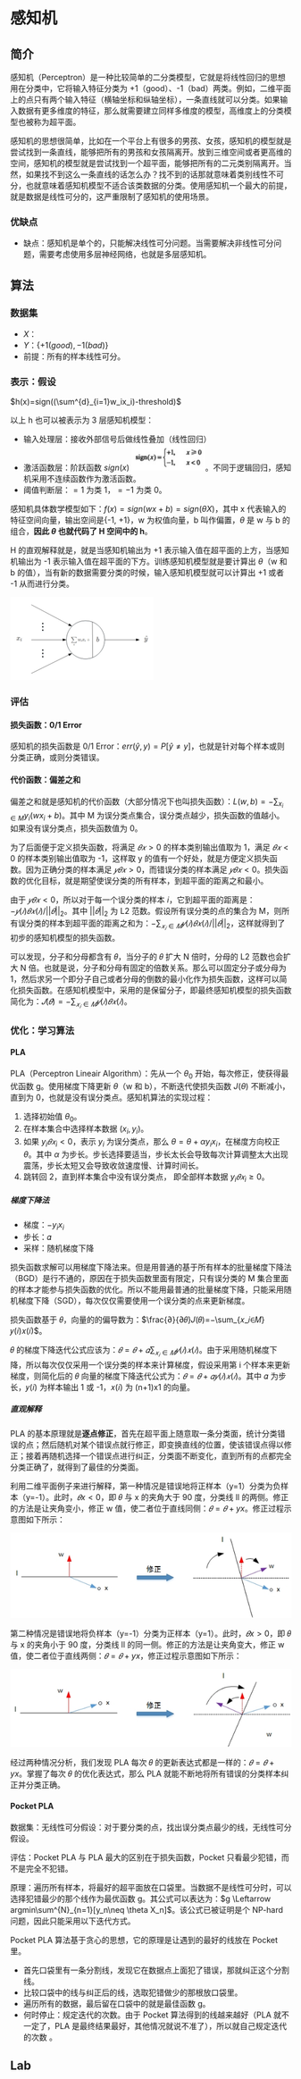 # 感知机

## 简介

感知机（Perceptron）是一种比较简单的二分类模型，它就是将线性回归的思想用在分类中，它将输入特征分类为 +1（good）、-1（bad）两类。例如，二维平面上的点只有两个输入特征（横轴坐标和纵轴坐标），一条直线就可以分类。如果输入数据有更多维度的特征，那么就需要建立同样多维度的模型，高维度上的分类模型也被称为超平面。

感知机的思想很简单，比如在一个平台上有很多的男孩、女孩，感知机的模型就是尝试找到一条直线，能够把所有的男孩和女孩隔离开。放到三维空间或者更高维的空间，感知机的模型就是尝试找到一个超平面，能够把所有的二元类别隔离开。当然，如果找不到这么一条直线的话怎么办？找不到的话那就意味着类别线性不可分，也就意味着感知机模型不适合该类数据的分类。使用感知机一个最大的前提，就是数据是线性可分的，这严重限制了感知机的使用场景。

### 优缺点

- 缺点：感知机是单个的，只能解决线性可分问题。当需要解决非线性可分问题，需要考虑使用多层神经网络，也就是多层感知机。

## 算法

### 数据集

- $X$：
- $Y$：$\{+1(good), -1(bad)\}$
- 前提：所有的样本线性可分。

### 表示：假设

$h(x)=sign((\sum^{d}_{i=1}w_ix_i)-threshold)$

以上 h 也可以被表示为 3 层感知机模型：

- 输入处理层：接收外部信号后做线性叠加（线性回归）
- 激活函数层：阶跃函数 $sign(x)$ <img src="figures/image-20200220134302690.png" alt="image-20200220134302690" style="zoom:25%;" />。不同于逻辑回归，感知机采用不连续函数作为激活函数。
- 阈值判断层：$=1$ 为类 1，$=-1$ 为类 0。 

感知机具体数学模型如下：$f(x)=sign(wx+b)=sign(\theta X)$，其中 x 代表输入的特征空间向量，输出空间是{-1, +1}，w 为权值向量，b 叫作偏置，$\theta$ 是 w 与 b 的组合，**因此 $\theta$ 也就代码了 H 空间中的 h**。

H 的直观解释就是，就是当感知机输出为 +1 表示输入值在超平面的上方，当感知机输出为 -1 表示输入值在超平面的下方。训练感知机模型就是要计算出 $\theta$（w 和 b 的值），当有新的数据需要分类的时候，输入感知机模型就可以计算出 +1 或者 -1 从而进行分类。

<img src="figures/image-20210221095157678.png" alt="image-20210221095157678" style="zoom: 25%;" />

### 评估

#### 损失函数：0/1 Error

感知机的损失函数是 0/1 Error：$err(\hat y,y)=P[\hat y \neq y]$，也就是针对每个样本或则分类正确，或则分类错误。

#### 代价函数：偏差之和

偏差之和就是感知机的代价函数（大部分情况下也叫损失函数）：$L(w,b)=-\sum_{{x_i}\in M}y_i(wx_i+b)$。其中 M 为误分类点集合，误分类点越少，损失函数的值越小。如果没有误分类点，损失函数值为 0。

为了后面便于定义损失函数，将满足 $𝜃𝑥>0$ 的样本类别输出值取为 1，满足 $𝜃𝑥<0$ 的样本类别输出值取为 -1，这样取 y 的值有一个好处，就是方便定义损失函数。因为正确分类的样本满足 $𝑦𝜃𝑥>0$，而错误分类的样本满足 $𝑦𝜃𝑥<0$。损失函数的优化目标，就是期望使误分类的所有样本，到超平面的距离之和最小。

由于 $𝑦𝜃𝑥<0$，所以对于每一个误分类的样本 𝑖，它到超平面的距离是：$−𝑦(𝑖)𝜃𝑥(𝑖)/||𝜃||_2$。其中 $||𝜃||_2$ 为 L2 范数。假设所有误分类的点的集合为 M，则所有误分类的样本到超平面的距离之和为：$-\sum_{𝑥_𝑖∈𝑀}𝑦(𝑖)𝜃𝑥(𝑖)/||𝜃||_2$，这样就得到了初步的感知机模型的损失函数。

可以发现，分子和分母都含有 𝜃，当分子的 𝜃 扩大 N 倍时，分母的 L2 范数也会扩大 N 倍。也就是说，分子和分母有固定的倍数关系。那么可以固定分子或分母为 1，然后求另一个即分子自己或者分母的倒数的最小化作为损失函数，这样可以简化损失函数。在感知机模型中，采用的是保留分子，即最终感知机模型的损失函数简化为：$𝐽(𝜃)=−\sum_{𝑥_𝑖∈𝑀}𝑦(𝑖)𝜃𝑥(𝑖)$。

### 优化：学习算法

#### PLA

PLA（Perceptron Lineair Algorithm）：先从一个 $\theta_0$ 开始，每次修正，使获得最优函数 g。使用梯度下降更新 $\theta$（w 和 b），不断迭代使损失函数 $J(\theta)$ 不断减小，直到为 0，也就是没有误分类点。感知机算法的实现过程：

1. 选择初始值 $\theta_0$。
2. 在样本集合中选择样本数据 $(x_i,y_i)$。
3. 如果 $y_i𝜃𝑥_i<0$，表示 $y_i$ 为误分类点，那么 $\theta=\theta+\alpha y_ix_i$，在梯度方向校正 $\theta$。其中 $\alpha$ 为步长。步长选择要适当，步长太长会导致每次计算调整太大出现震荡，步长太短又会导致收敛速度慢、计算时间长。
4. 跳转回 2，直到样本集合中没有误分类点， 即全部样本数据 $y_i𝜃𝑥_i≥0$。

##### 梯度下降法

- 梯度：$-y_ix_i$
- 步长：𝛼
- 采样：随机梯度下降

损失函数求解可以用梯度下降法来。但是用普通的基于所有样本的批量梯度下降法（BGD）是行不通的，原因在于损失函数里面有限定，只有误分类的 M 集合里面的样本才能参与损失函数的优化。所以不能用最普通的批量梯度下降，只能采用随机梯度下降（SGD），每次仅仅需要使用一个误分类的点来更新梯度。

损失函数基于 𝜃，向量的的偏导数为：$\frac{∂}{∂𝜃}𝐽(𝜃)=−\sum_{𝑥_𝑖∈𝑀}𝑦(𝑖)𝑥(𝑖)$。

𝜃 的梯度下降迭代公式应该为：$𝜃=𝜃+𝛼\sum_{𝑥_𝑖∈𝑀}𝑦(𝑖)𝑥(𝑖)$。由于采用随机梯度下降，所以每次仅仅采用一个误分类的样本来计算梯度，假设采用第 i 个样本来更新梯度，则简化后的 𝜃 向量的梯度下降迭代公式为：$𝜃=𝜃+𝛼𝑦(𝑖)𝑥(𝑖)$。其中 𝛼 为步长，𝑦(𝑖) 为样本输出 1 或 -1，𝑥(𝑖) 为 (n+1)x1 的向量。 

##### 直观解释

PLA 的基本原理就是**逐点修正**，首先在超平面上随意取一条分类面，统计分类错误的点；然后随机对某个错误点就行修正，即变换直线的位置，使该错误点得以修正；接着再随机选择一个错误点进行纠正，分类面不断变化，直到所有的点都完全分类正确了，就得到了最佳的分类面。

利用二维平面例子来进行解释，第一种情况是错误地将正样本（y=1）分类为负样本（y=-1）。此时，$𝜃x<0$，即 𝜃 与 x 的夹角大于 90 度，分类线 ll 的两侧。修正的方法是让夹角变小，修正 w 值，使二者位于直线同侧：$𝜃=𝜃+yx$。修正过程示意图如下所示：

![这里写图片描述](figures/20180529091355719.jpeg)

第二种情况是错误地将负样本（y=-1）分类为正样本（y=1）。此时，$𝜃x>0$，即 𝜃 与 x 的夹角小于 90 度，分类线 ll 的同一侧。修正的方法是让夹角变大，修正 w 值，使二者位于直线两侧：$𝜃=𝜃+yx$，修正过程示意图如下所示：

![这里写图片描述](figures/20180529091445736.jpeg)

经过两种情况分析，我们发现 PLA 每次 𝜃 的更新表达式都是一样的：$𝜃=𝜃+yx$。掌握了每次 𝜃 的优化表达式，那么 PLA 就能不断地将所有错误的分类样本纠正并分类正确。

#### Pocket PLA

数据集：无线性可分假设：对于要分类的点，找出误分类点最少的线，无线性可分假设。

评估：Pocket PLA 与 PLA 最大的区别在于损失函数，Pocket 只看最少犯错，而不是完全不犯错。

原理：遍历所有样本，将最好的超平面放在口袋里。当数据不是线性可分时，可以选择犯错最少的那个线作为最优函数 g。其公式可以表达为：$g \Leftarrow argmin\sum^{N}_{n=1}[y_n\neq \theta X_n]$。该公式已被证明是个 NP-hard 问题，因此只能采用以下迭代方式。

Pocket PLA 算法基于贪心的思想，它的原理是让遇到的最好的线放在 Pocket 里。 

- 首先口袋里有一条分割线，发现它在数据点上面犯了错误，那就纠正这个分割线。
- 比较口袋中的线与纠正后的线，选取犯错做少的那根放口袋里。
- 遍历所有的数据，最后留在口袋中的就是最佳函数 g。
- 何时停止：规定迭代的次数。由于 Pocket 算法得到的线越来越好（PLA 就不一定了，PLA 是最终结果最好，其他情况就说不准了），所以就自己规定迭代的次数 。 

## Lab

